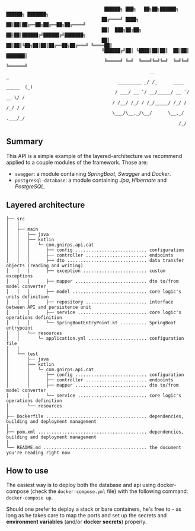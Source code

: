                                         ██████╗ ███╗   ██╗██╗██████╗ ██████╗ ███████╗
                                        ██╔════╝ ████╗  ██║██║██╔══██╗██╔══██╗██╔════╝
                                        ██║  ███╗██╔██╗ ██║██║██████╔╝██████╔╝███████╗
                                        ██║   ██║██║╚██╗██║██║██╔══██╗██╔═══╝ ╚════██║
                                        ╚██████╔╝██║ ╚████║██║██║  ██║██║     ███████║
                                         ╚═════╝ ╚═╝  ╚═══╝╚═╝╚═╝  ╚═╝╚═╝     ╚══════╝
                                                          __                    _ 
                                              _________ _/ /_      ____ _____  (_)
                                             / ___/ __ `/ __/_____/ __ `/ __ \/ / 
                                            / /__/ /_/ / /_/_____/ /_/ / /_/ / /  
                                            \___/\__,_/\__/      \__,_/ .___/_/   
                                                                     /_/          
       
## Summary

This API is a simple example of the layered-architecture we recommend applied to a couple modules of the framework. 
Those are:
- `swagger`: a module containing *SpringBoot*, *Swagger* and *Docker*.
- `postgresql-database`: a module containing *Jpa*, *Hibernate* and *PostgreSQL*.

## Layered architecture

    ├── src
    │   │
    │   ├── main
    │   │   ├── java
    │   │   ├── kotlin
    │   │   │   └─ com.gnirps.api.cat
    │   │   │      ├── config ........................... configuration
    │   │   │      ├── controller ....................... endpoints
    │   │   │      ├── dto .............................. data transfer objects (reading and writing)
    │   │   │      ├── exception ........................ custom exceptions
    │   │   │      ├── mapper ........................... dto to/from model converter 
    │   │   │      ├── model ............................ core logic's units definition
    │   │   │      ├── repository ....................... interface between API and persistence unit
    │   │   │      ├── service .......................... core logic's operations definition
    │   │   │      └── SpringBootEntryPoint.kt .......... SpringBoot entrypoint
    │   │   └── resources
    │   │       └─ application.yml ...................... configuration file
    │   │
    │   └── test
    │       ├── java
    │       ├── kotlin
    │       │   └─ com.gnirps.api.cat
    │       │      ├── config ........................... configuration
    │       │      ├── controller ....................... endpoints
    │       │      ├── mapper ........................... dto to/from model converter 
    │       │      └── service .......................... core logic's operations definition
    │       └── resources
    │
    ├── Dockerfile ...................................... dependencies, building and deployment management
    │
    ├── pom.xml ......................................... dependencies, building and deployment management
    │
    └── README.md ....................................... the document you're reading right now

## How to use

The easiest way is to deploy both the database and api using docker-compose (check the `docker-compose.yml` file) with 
the following command: `docker-compose up`.

Should one prefer to deploy a stack or bare containers, he's free to - as long as he takes care to map the ports and 
set up the secrets and **environment variables** (and/or **docker secrets**) properly.
